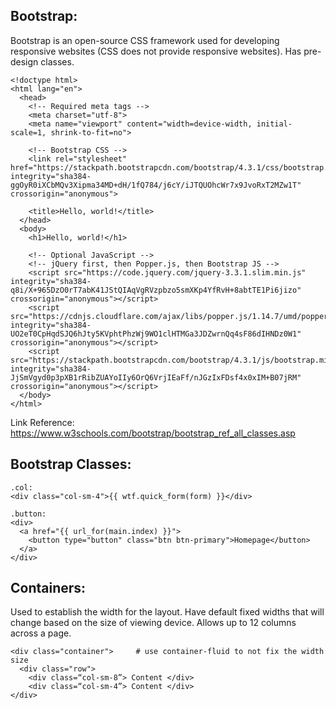 ## Bootstrap:
Bootstrap is an open-source CSS framework used for developing responsive websites (CSS does not provide responsive websites). Has pre-design classes.
```
<!doctype html>
<html lang="en">
  <head>
    <!-- Required meta tags -->
    <meta charset="utf-8">
    <meta name="viewport" content="width=device-width, initial-scale=1, shrink-to-fit=no">

    <!-- Bootstrap CSS -->
    <link rel="stylesheet" href="https://stackpath.bootstrapcdn.com/bootstrap/4.3.1/css/bootstrap.min.css" integrity="sha384-ggOyR0iXCbMQv3Xipma34MD+dH/1fQ784/j6cY/iJTQUOhcWr7x9JvoRxT2MZw1T" crossorigin="anonymous">

    <title>Hello, world!</title>
  </head>
  <body>
    <h1>Hello, world!</h1>

    <!-- Optional JavaScript -->
    <!-- jQuery first, then Popper.js, then Bootstrap JS -->
    <script src="https://code.jquery.com/jquery-3.3.1.slim.min.js" integrity="sha384-q8i/X+965DzO0rT7abK41JStQIAqVgRVzpbzo5smXKp4YfRvH+8abtTE1Pi6jizo" crossorigin="anonymous"></script>
    <script src="https://cdnjs.cloudflare.com/ajax/libs/popper.js/1.14.7/umd/popper.min.js" integrity="sha384-UO2eT0CpHqdSJQ6hJty5KVphtPhzWj9WO1clHTMGa3JDZwrnQq4sF86dIHNDz0W1" crossorigin="anonymous"></script>
    <script src="https://stackpath.bootstrapcdn.com/bootstrap/4.3.1/js/bootstrap.min.js" integrity="sha384-JjSmVgyd0p3pXB1rRibZUAYoIIy6OrQ6VrjIEaFf/nJGzIxFDsf4x0xIM+B07jRM" crossorigin="anonymous"></script>
  </body>
</html>
```

Link Reference: https://www.w3schools.com/bootstrap/bootstrap_ref_all_classes.asp
## Bootstrap Classes:
```
.col:
<div class="col-sm-4">{{ wtf.quick_form(form) }}</div>

.button:
<div>
  <a href="{{ url_for(main.index) }}">
    <button type="button" class="btn btn-primary">Homepage</button>
  </a>
</div>
```
## Containers:
Used to establish the width for the layout. Have default fixed widths that will change based on the size of viewing device. Allows up to 12 columns across a page.
```
<div class="container">     # use container-fluid to not fix the width size
  <div class="row">
    <div class=“col-sm-8”> Content </div>
    <div class=“col-sm-4”> Content </div>
</div>
```
